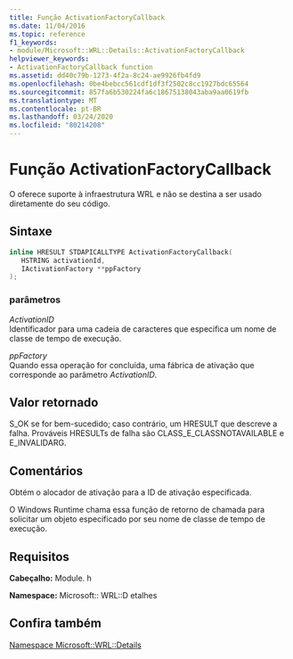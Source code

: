 ```yaml
---
title: Função ActivationFactoryCallback
ms.date: 11/04/2016
ms.topic: reference
f1_keywords:
- module/Microsoft::WRL::Details::ActivationFactoryCallback
helpviewer_keywords:
- ActivationFactoryCallback function
ms.assetid: dd40c79b-1273-4f2a-8c24-ae9926fb4fd9
ms.openlocfilehash: 0be4bebcc561cdf1df3f2502c8cc1927bdc65564
ms.sourcegitcommit: 857fa6b530224fa6c18675138043aba9aa0619fb
ms.translationtype: MT
ms.contentlocale: pt-BR
ms.lasthandoff: 03/24/2020
ms.locfileid: "80214208"
---
```

# <a name="activationfactorycallback-function"></a>Função ActivationFactoryCallback

O oferece suporte à infraestrutura WRL e não se destina a ser usado diretamente do seu código.

## <a name="syntax"></a>Sintaxe

```cpp
inline HRESULT STDAPICALLTYPE ActivationFactoryCallback(
   HSTRING activationId,
   IActivationFactory **ppFactory
);
```

### <a name="parameters"></a>parâmetros

*ActivationID*<br/>
Identificador para uma cadeia de caracteres que especifica um nome de classe de tempo de execução.

*ppFactory*<br/>
Quando essa operação for concluída, uma fábrica de ativação que corresponde ao parâmetro *ActivationID*.

## <a name="return-value"></a>Valor retornado

S_OK se for bem-sucedido; caso contrário, um HRESULT que descreve a falha. Prováveis HRESULTs de falha são CLASS_E_CLASSNOTAVAILABLE e E_INVALIDARG.

## <a name="remarks"></a>Comentários

Obtém o alocador de ativação para a ID de ativação especificada.

O Windows Runtime chama essa função de retorno de chamada para solicitar um objeto especificado por seu nome de classe de tempo de execução.

## <a name="requirements"></a>Requisitos

**Cabeçalho:** Module. h

**Namespace:** Microsoft:: WRL::D etalhes

## <a name="see-also"></a>Confira também

[Namespace Microsoft::WRL::Details](microsoft-wrl-details-namespace.md)
